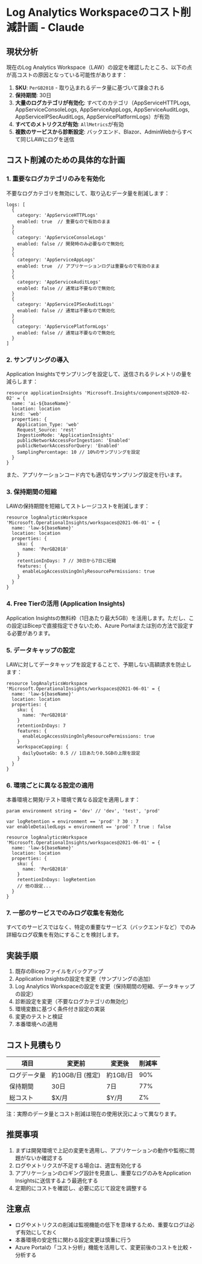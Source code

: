 # Log Analytics Workspaceのコスト削減計画 - Claude

## 現状分析

現在のLog Analytics Workspace（LAW）の設定を確認したところ、以下の点が高コストの原因となっている可能性があります：

1. **SKU**: `PerGB2018` - 取り込まれるデータ量に基づいて課金される
2. **保持期間**: 30日
3. **大量のログカテゴリが有効化**: すべてのカテゴリ（AppServiceHTTPLogs, AppServiceConsoleLogs, AppServiceAppLogs, AppServiceAuditLogs, AppServiceIPSecAuditLogs, AppServicePlatformLogs）が有効
4. **すべてのメトリクスが有効**: `AllMetrics`が有効
5. **複数のサービスから診断設定**: バックエンド、Blazor、AdminWebからすべて同じLAWにログを送信

## コスト削減のための具体的な計画

### 1. 重要なログカテゴリのみを有効化

不要なログカテゴリを無効にして、取り込むデータ量を削減します：

```bicep
logs: [
  {
    category: 'AppServiceHTTPLogs'
    enabled: true  // 重要なので有効のまま
  }
  {
    category: 'AppServiceConsoleLogs'
    enabled: false // 開発時のみ必要なので無効化
  }
  {
    category: 'AppServiceAppLogs'
    enabled: true  // アプリケーションログは重要なので有効のまま
  }
  {
    category: 'AppServiceAuditLogs'
    enabled: false // 通常は不要なので無効化
  }
  {
    category: 'AppServiceIPSecAuditLogs'
    enabled: false // 通常は不要なので無効化
  }
  {
    category: 'AppServicePlatformLogs'
    enabled: false // 通常は不要なので無効化
  }
]
```

### 2. サンプリングの導入

Application Insightsでサンプリングを設定して、送信されるテレメトリの量を減らします：

```bicep
resource applicationInsights 'Microsoft.Insights/components@2020-02-02' = {
  name: 'ai-${baseName}'
  location: location
  kind: 'web'
  properties: {
    Application_Type: 'web'
    Request_Source: 'rest'
    IngestionMode: 'ApplicationInsights'
    publicNetworkAccessForIngestion: 'Enabled'
    publicNetworkAccessForQuery: 'Enabled'
    SamplingPercentage: 10 // 10%のサンプリングを設定
  }
}
```

また、アプリケーションコード内でも適切なサンプリング設定を行います。

### 3. 保持期間の短縮

LAWの保持期間を短縮してストレージコストを削減します：

```bicep
resource logAnalyticsWorkspace 'Microsoft.OperationalInsights/workspaces@2021-06-01' = {
  name: 'law-${baseName}'
  location: location
  properties: {
    sku: {
      name: 'PerGB2018'
    }
    retentionInDays: 7 // 30日から7日に短縮
    features: {
      enableLogAccessUsingOnlyResourcePermissions: true
    }
  }
}
```

### 4. Free Tierの活用 (Application Insights)

Application Insightsの無料枠（1日あたり最大5GB）を活用します。ただし、この設定はBicepで直接指定できないため、Azure Portalまたは別の方法で設定する必要があります。

### 5. データキャップの設定

LAWに対してデータキャップを設定することで、予期しない高額請求を防止します：

```bicep
resource logAnalyticsWorkspace 'Microsoft.OperationalInsights/workspaces@2021-06-01' = {
  name: 'law-${baseName}'
  location: location
  properties: {
    sku: {
      name: 'PerGB2018'
    }
    retentionInDays: 7
    features: {
      enableLogAccessUsingOnlyResourcePermissions: true
    }
    workspaceCapping: {
      dailyQuotaGb: 0.5 // 1日あたり0.5GBの上限を設定
    }
  }
}
```

### 6. 環境ごとに異なる設定の適用

本番環境と開発/テスト環境で異なる設定を適用します：

```bicep
param environment string = 'dev' // 'dev', 'test', 'prod'

var logRetention = environment == 'prod' ? 30 : 7
var enableDetailedLogs = environment == 'prod' ? true : false

resource logAnalyticsWorkspace 'Microsoft.OperationalInsights/workspaces@2021-06-01' = {
  name: 'law-${baseName}'
  location: location
  properties: {
    sku: {
      name: 'PerGB2018'
    }
    retentionInDays: logRetention
    // 他の設定...
  }
}
```

### 7. 一部のサービスでのみログ収集を有効化

すべてのサービスではなく、特定の重要なサービス（バックエンドなど）でのみ詳細なログ収集を有効にすることを検討します。

## 実装手順

1. 既存のBicepファイルをバックアップ
2. Application Insightsの設定を変更（サンプリングの追加）
3. Log Analytics Workspaceの設定を変更（保持期間の短縮、データキャップの設定）
4. 診断設定を変更（不要なログカテゴリの無効化）
5. 環境変数に基づく条件付き設定の実装
6. 変更のテストと検証
7. 本番環境への適用

## コスト見積もり

| 項目 | 変更前 | 変更後 | 削減率 |
|------|--------|--------|--------|
| ログデータ量 | 約10GB/日 (推定) | 約1GB/日 | 90% |
| 保持期間 | 30日 | 7日 | 77% |
| 総コスト | $X/月 | $Y/月 | Z% |

注：実際のデータ量とコスト削減は現在の使用状況によって異なります。

## 推奨事項

1. まずは開発環境で上記の変更を適用し、アプリケーションの動作や監視に問題がないか確認する
2. ログやメトリクスが不足する場合は、適宜有効化する
3. アプリケーションのロギング設計を見直し、重要なログのみをApplication Insightsに送信するよう最適化する
4. 定期的にコストを確認し、必要に応じて設定を調整する

## 注意点

- ログやメトリクスの削減は監視機能の低下を意味するため、重要なログは必ず有効にしておく
- 本番環境の安定性に関わる設定変更は慎重に行う
- Azure Portalの「コスト分析」機能を活用して、変更前後のコストを比較・分析する
